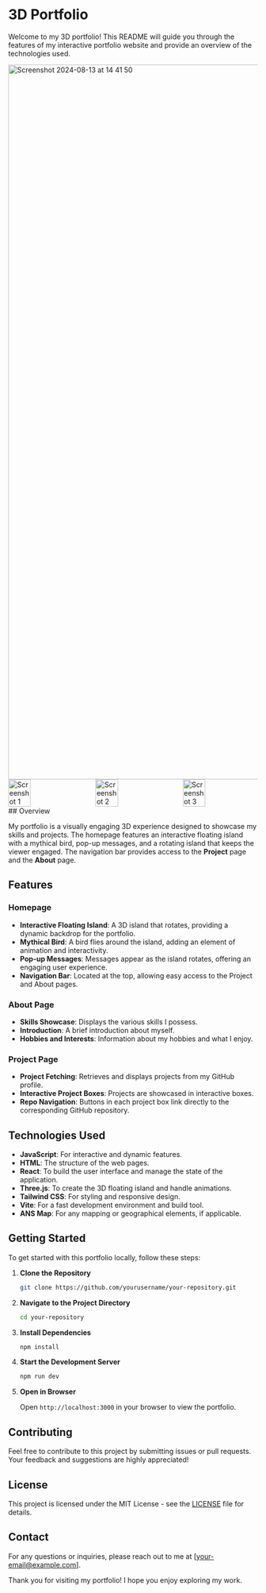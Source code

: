 # 3D Portfolio

Welcome to my 3D portfolio! This README will guide you through the features of my interactive portfolio website and provide an overview of the technologies used.

<img width="1440" alt="Screenshot 2024-08-13 at 14 41 50" src="https://github.com/user-attachments/assets/3e9a5e84-1d8f-44c1-b6fb-b21f588803e4">


<div style="display: flex; justify-content: space-between;">
  <img src="![gg](https://github.com/user-attachments/assets/bc10d178-5943-4bfe-95d0-4e812cc3da89)" alt="Screenshot 1" style="width: 30%; height: auto;"/>
  <img src="path/to/screenshot2.png" alt="Screenshot 2" style="width: 30%; height: auto;"/>
  <img src="path/to/screenshot3.png" alt="Screenshot 3" style="width: 30%; height: auto;"/>
</div>
## Overview

My portfolio is a visually engaging 3D experience designed to showcase my skills and projects. The homepage features an interactive floating island with a mythical bird, pop-up messages, and a rotating island that keeps the viewer engaged. The navigation bar provides access to the **Project** page and the **About** page.

## Features

### Homepage

- **Interactive Floating Island**: A 3D island that rotates, providing a dynamic backdrop for the portfolio.
- **Mythical Bird**: A bird flies around the island, adding an element of animation and interactivity.
- **Pop-up Messages**: Messages appear as the island rotates, offering an engaging user experience.
- **Navigation Bar**: Located at the top, allowing easy access to the Project and About pages.

### About Page

- **Skills Showcase**: Displays the various skills I possess.
- **Introduction**: A brief introduction about myself.
- **Hobbies and Interests**: Information about my hobbies and what I enjoy.

### Project Page

- **Project Fetching**: Retrieves and displays projects from my GitHub profile.
- **Interactive Project Boxes**: Projects are showcased in interactive boxes.
- **Repo Navigation**: Buttons in each project box link directly to the corresponding GitHub repository.

## Technologies Used

- **JavaScript**: For interactive and dynamic features.
- **HTML**: The structure of the web pages.
- **React**: To build the user interface and manage the state of the application.
- **Three.js**: To create the 3D floating island and handle animations.
- **Tailwind CSS**: For styling and responsive design.
- **Vite**: For a fast development environment and build tool.
- **ANS Map**: For any mapping or geographical elements, if applicable.

## Getting Started

To get started with this portfolio locally, follow these steps:

1. **Clone the Repository**

   ```bash
   git clone https://github.com/yourusername/your-repository.git
   ```

2. **Navigate to the Project Directory**

   ```bash
   cd your-repository
   ```

3. **Install Dependencies**

   ```bash
   npm install
   ```

4. **Start the Development Server**

   ```bash
   npm run dev
   ```

5. **Open in Browser**

   Open `http://localhost:3000` in your browser to view the portfolio.

## Contributing

Feel free to contribute to this project by submitting issues or pull requests. Your feedback and suggestions are highly appreciated!

## License

This project is licensed under the MIT License - see the [LICENSE](LICENSE) file for details.

## Contact

For any questions or inquiries, please reach out to me at [your-email@example.com].

Thank you for visiting my portfolio! I hope you enjoy exploring my work.
